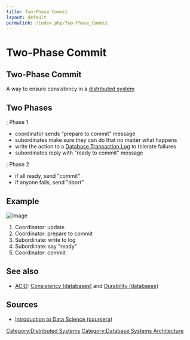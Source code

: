 ```yaml
---
title: Two-Phase Commit
layout: default
permalink: /index.php/Two-Phase_Commit
---
```


# Two-Phase Commit

## Two-Phase Commit
A way to ensure consistency in a [distributed system](Distributed_Databases)


## Two Phases
; Phase 1
- coordinator sends "prepare to commit" message
- subordinates make sure they can do that no matter what happens 
- write the action to a [Database Transaction Log](Database_Transaction_Log) to tolerate failures
- subordinates reply with "ready to commit" message

; Phase 2
- if all ready, send "commit"
- if anyone fails, send "abort"


## Example
<img src="https://raw.github.com/alexeygrigorev/ulb-adb-project-couchbd/master/report/images/two-phase-commit.png" alt="Image">

1. Coordinator: update
1. Coordinator: prepare to commit
1. Subordinate: write to log
1. Subordinate: say "ready"
1. Coordinator: commit


## See also
- [ACID](ACID): [Consistency (databases)](Consistency_(databases)) and [Durability (databases)](Durability_(databases))

## Sources
- [Introduction to Data Science (coursera)](Introduction_to_Data_Science_(coursera))

[Category:Distributed Systems](Category_Distributed_Systems)
[Category:Database Systems Architecture](Category_Database_Systems_Architecture)